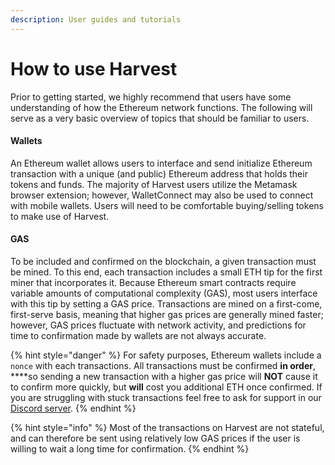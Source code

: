```yaml
---
description: User guides and tutorials
---
```


# How to use Harvest

Prior to getting started, we highly recommend that users have some understanding of how the Ethereum network functions. The following will serve as a very basic overview of topics that should be familiar to users.

#### Wallets

An Ethereum wallet allows users to interface and send initialize Ethereum transaction with a unique \(and public\) Ethereum address that holds their tokens and funds. The majority of Harvest users utilize the Metamask browser extension; however, WalletConnect may also be used to connect with mobile wallets. Users will need to be comfortable buying/selling tokens to make use of Harvest.

#### GAS

To be included and confirmed on the blockchain, a given transaction must be mined. To this end, each transaction includes a small ETH tip for the first miner that incorporates it. Because Ethereum smart contracts require variable amounts of computational complexity \(GAS\), most users interface with this tip by setting a GAS price. Transactions are mined on a first-come, first-serve basis, meaning that higher gas prices are generally mined faster; however, GAS prices fluctuate with network activity, and predictions for time to confirmation made by wallets are not always accurate. 

{% hint style="danger" %}
For safety purposes, Ethereum wallets include a `nonce` with each transactions. All transactions must be confirmed **in order**, ****so sending a new transaction with a higher gas price will **NOT** cause it to confirm more quickly, but **will** cost you additional ETH once confirmed. If you are struggling with stuck transactions feel free to ask for support in our [Discord server](https://discord.com/invite/gzWAG3Wx7Y).
{% endhint %}

{% hint style="info" %}
Most of the transactions on Harvest are not stateful, and can therefore be sent using relatively low GAS prices if the user is willing to wait a long time for confirmation. 
{% endhint %}

